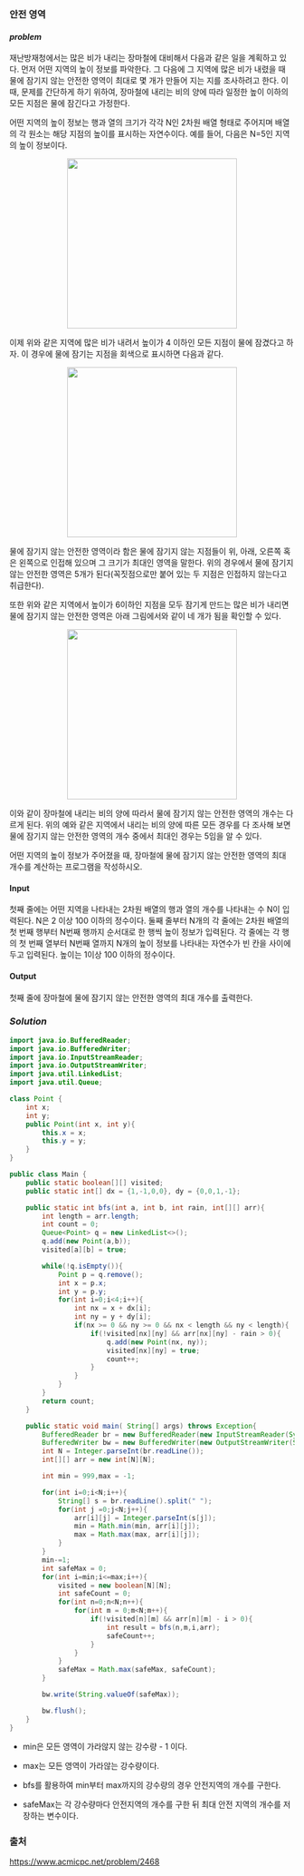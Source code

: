 ### **안전 영역**


#### ***problem***
재난방재청에서는 많은 비가 내리는 장마철에 대비해서 다음과 같은 일을 계획하고 있다. 먼저 어떤 지역의 높이 정보를 파악한다. 그 다음에 그 지역에 많은 비가 내렸을 때 물에 잠기지 않는 안전한 영역이 최대로 몇 개가 만들어 지는 지를 조사하려고 한다. 이때, 문제를 간단하게 하기 위하여, 장마철에 내리는 비의 양에 따라 일정한 높이 이하의 모든 지점은 물에 잠긴다고 가정한다.

어떤 지역의 높이 정보는 행과 열의 크기가 각각 N인 2차원 배열 형태로 주어지며 배열의 각 원소는 해당 지점의 높이를 표시하는 자연수이다. 예를 들어, 다음은 N=5인 지역의 높이 정보이다.
<p align = "center">
    <img src = "https://velog.velcdn.com/images/sudhdkso/post/4e7557b0-dd14-4087-847c-85c6fcdb18b0/image.png" height="300px"/>
</p>

이제 위와 같은 지역에 많은 비가 내려서 높이가 4 이하인 모든 지점이 물에 잠겼다고 하자. 이 경우에 물에 잠기는 지점을 회색으로 표시하면 다음과 같다. 
<p align = "center">
    <img src = "https://velog.velcdn.com/images/sudhdkso/post/96d9a399-d5b8-4e7f-847a-e497a76a989e/image.png" height="300px"/>
</p>

물에 잠기지 않는 안전한 영역이라 함은 물에 잠기지 않는 지점들이 위, 아래, 오른쪽 혹은 왼쪽으로 인접해 있으며 그 크기가 최대인 영역을 말한다. 위의 경우에서 물에 잠기지 않는 안전한 영역은 5개가 된다(꼭짓점으로만 붙어 있는 두 지점은 인접하지 않는다고 취급한다). 

또한 위와 같은 지역에서 높이가 6이하인 지점을 모두 잠기게 만드는 많은 비가 내리면 물에 잠기지 않는 안전한 영역은 아래 그림에서와 같이 네 개가 됨을 확인할 수 있다. 
<p align = "center">
    <img src = "https://velog.velcdn.com/images/sudhdkso/post/addf15bc-bf8c-44fa-8fe2-924ff0302dc2/image.png" height="300px"/>
</p>

이와 같이 장마철에 내리는 비의 양에 따라서 물에 잠기지 않는 안전한 영역의 개수는 다르게 된다. 위의 예와 같은 지역에서 내리는 비의 양에 따른 모든 경우를 다 조사해 보면 물에 잠기지 않는 안전한 영역의 개수 중에서 최대인 경우는 5임을 알 수 있다. 

어떤 지역의 높이 정보가 주어졌을 때, 장마철에 물에 잠기지 않는 안전한 영역의 최대 개수를 계산하는 프로그램을 작성하시오. 


#### Input
첫째 줄에는 어떤 지역을 나타내는 2차원 배열의 행과 열의 개수를 나타내는 수 N이 입력된다. N은 2 이상 100 이하의 정수이다. 둘째 줄부터 N개의 각 줄에는 2차원 배열의 첫 번째 행부터 N번째 행까지 순서대로 한 행씩 높이 정보가 입력된다. 각 줄에는 각 행의 첫 번째 열부터 N번째 열까지 N개의 높이 정보를 나타내는 자연수가 빈 칸을 사이에 두고 입력된다. 높이는 1이상 100 이하의 정수이다.

#### Output
첫째 줄에 장마철에 물에 잠기지 않는 안전한 영역의 최대 개수를 출력한다.

### ***Solution***
``` java
import java.io.BufferedReader;
import java.io.BufferedWriter;
import java.io.InputStreamReader;
import java.io.OutputStreamWriter;
import java.util.LinkedList;
import java.util.Queue;

class Point {
    int x;
    int y;
    public Point(int x, int y){
        this.x = x;
        this.y = y;
    }
}

public class Main {
    public static boolean[][] visited;
    public static int[] dx = {1,-1,0,0}, dy = {0,0,1,-1};

    public static int bfs(int a, int b, int rain, int[][] arr){
        int length = arr.length;
        int count = 0;
        Queue<Point> q = new LinkedList<>();
        q.add(new Point(a,b));
        visited[a][b] = true;

        while(!q.isEmpty()){
            Point p = q.remove();
            int x = p.x;
            int y = p.y;
            for(int i=0;i<4;i++){
                int nx = x + dx[i];
                int ny = y + dy[i];
                if(nx >= 0 && ny >= 0 && nx < length && ny < length){
                    if(!visited[nx][ny] && arr[nx][ny] - rain > 0){
                        q.add(new Point(nx, ny));
                        visited[nx][ny] = true;
                        count++;
                    }
                }
            }
        }
        return count;
    }

    public static void main( String[] args) throws Exception{
        BufferedReader br = new BufferedReader(new InputStreamReader(System.in));
        BufferedWriter bw = new BufferedWriter(new OutputStreamWriter(System.out));
        int N = Integer.parseInt(br.readLine());
        int[][] arr = new int[N][N];

        int min = 999,max = -1;

        for(int i=0;i<N;i++){
            String[] s = br.readLine().split(" ");
            for(int j =0;j<N;j++){
                arr[i][j] = Integer.parseInt(s[j]);
                min = Math.min(min, arr[i][j]);
                max = Math.max(max, arr[i][j]);
            }
        }
        min-=1;
        int safeMax = 0;
        for(int i=min;i<=max;i++){
            visited = new boolean[N][N];
            int safeCount = 0;
            for(int n=0;n<N;n++){
                for(int m = 0;m<N;m++){
                    if(!visited[n][m] && arr[n][m] - i > 0){
                        int result = bfs(n,m,i,arr);
                        safeCount++;
                    }
                }
            }
            safeMax = Math.max(safeMax, safeCount);
        }

        bw.write(String.valueOf(safeMax));

        bw.flush();
    }
}
```
- min은 모든 영역이 가라않지 않는 강수량 - 1 이다.
- max는 모든 영역이 가라않는 강수량이다.

- bfs를 활용하여 min부터 max까지의 강수량의 경우 안전지역의 개수를 구한다.
- safeMax는 각 강수량마다 안전지역의 개수를 구한 뒤 최대 안전 지역의 개수를 저장하는 변수이다.

### 출처
https://www.acmicpc.net/problem/2468
